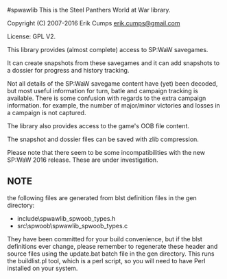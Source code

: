 #spwawlib
This is the Steel Panthers World at War library.

Copyright (C) 2007-2016 Erik Cumps <erik.cumps@gmail.com>

License: GPL V2.

This library provides (almost complete) access to SP:WaW savegames.

It can create snapshots from these savegames and it can add snapshots
to a dossier for progress and history tracking.

Not all details of the SP:WaW savegame content have (yet) been decoded,
but most useful information for turn, batle and campaign tracking is
available. There is some confusion with regards to the extra campaign
information. for example, the number of major/minor victories and losses
in a campaign is not captured.

The library also provides access to the game's OOB file content.

The snapshot and dossier files can be saved with zlib compression.

Please note that there seem to be some incompatibilities with the new
SP:WaW 2016 release. These are under investigation.

NOTE
----

the following files are generated from blst definition files in the gen directory:

* include\spwawlib_spwoob_types.h
* src\spwoob\spwawlib_spwoob_types.c

They have been committed for your build convenience, but if the blst definitions
ever change, please remember to regenerate these header and source files using the
update.bat batch file in the gen directory. This runs the buildlist.pl tool, which
is a perl script, so you will need to have Perl installed on your system.

